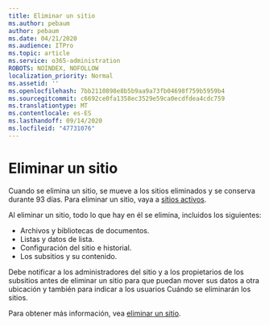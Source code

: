 ```yaml
---
title: Eliminar un sitio
ms.author: pebaum
author: pebaum
ms.date: 04/21/2020
ms.audience: ITPro
ms.topic: article
ms.service: o365-administration
ROBOTS: NOINDEX, NOFOLLOW
localization_priority: Normal
ms.assetid: ''
ms.openlocfilehash: 7bb2110898e8b5b9aa9a73fb04698f759b5959b4
ms.sourcegitcommit: c6692ce0fa1358ec3529e59ca0ecdfdea4cdc759
ms.translationtype: MT
ms.contentlocale: es-ES
ms.lasthandoff: 09/14/2020
ms.locfileid: "47731076"
---
```

# <a name="delete-a-site"></a>Eliminar un sitio

Cuando se elimina un sitio, se mueve a los sitios eliminados y se conserva durante 93 días. Para eliminar un sitio, vaya a [sitios activos](https://admin.microsoft.com/sharepoint?page=sitemanagement&modern=true). 

Al eliminar un sitio, todo lo que hay en él se elimina, incluidos los siguientes:

- Archivos y bibliotecas de documentos.
- Listas y datos de lista.
- Configuración del sitio e historial.
- Los subsitios y su contenido.

Debe notificar a los administradores del sitio y a los propietarios de los subsitios antes de eliminar un sitio para que puedan mover sus datos a otra ubicación y también para indicar a los usuarios Cuándo se eliminarán los sitios.

Para obtener más información, vea [eliminar un sitio](https://docs.microsoft.com/sharepoint/delete-site-collection).
